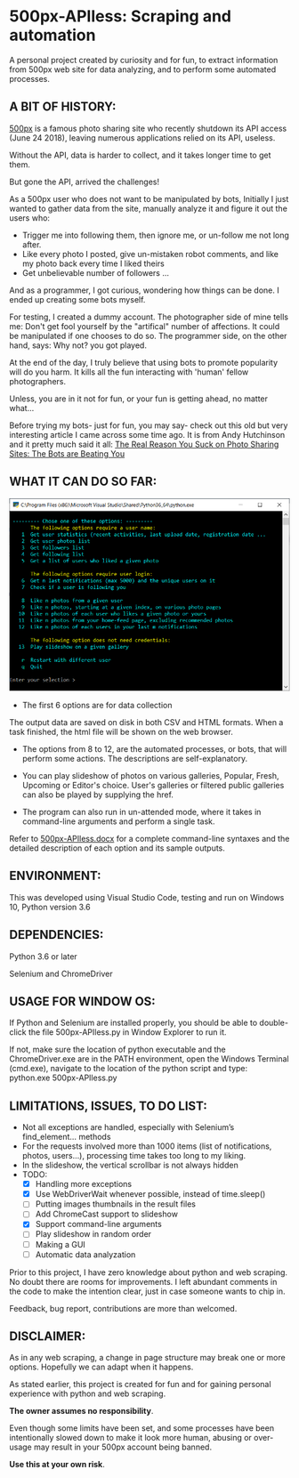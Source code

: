 # 500px-APIless: Scraping and automation
A personal project created by curiosity and for fun, to extract information from 500px web site for data analyzing, and to perform some automated processes.


## A BIT OF HISTORY: ##

[500px](https://500px.com) is a famous photo sharing site who recently shutdown its API access (June 24 2018), leaving numerous applications relied on its API, useless.

Without the API, data is harder to collect, and it takes longer time to get them.

But gone the API, arrived the challenges!


As a 500px user who does not want to be manipulated by bots, Initially I just wanted to gather data from the site, manually analyze it and figure it out the users who: 
 - Trigger me into following them, then ignore me, or un-follow me not long after.
 - Like every photo I posted, give un-mistaken robot comments, and like my photo back every time I liked theirs
 - Get unbelievable number of followers
 ...
 
And as a programmer, I got curious, wondering how things can be done. I ended up creating some bots myself.

For testing, I created a dummy account. 
The photographer side of mine tells me: Don't get fool yourself by the "artifical" number of affections. It could be manipulated if one chooses to do so.
The programmer side, on the other hand, says: Why not? you got played. 

At the end of the day, I truly believe that using bots to promote popularity will do you harm. It kills all the fun interacting with 'human' fellow photographers.

Unless, you are in it not for fun, or your fun is getting ahead, no matter what...

Before trying my bots- just for fun, you may say- check out this old but very interesting article I came across some time ago. 
It is from  Andy Hutchinson and it pretty much said it all:
 [The Real Reason You Suck on Photo Sharing Sites: The Bots are Beating You](https://petapixel.com/2017/02/27/real-reason-suck-photo-sharing-sites-bots-beating/) 


## WHAT IT CAN DO SO FAR: ##

![Main menu](/MainMenu.jpg)

- The first 6 options are for data collection

The output data are saved on disk in both CSV and HTML formats. When a task finished, the html file will be shown on the web browser.


- The options from 8 to 12, are the automated processes, or bots, that will perform some actions. The descriptions are self-explanatory.

- You can play slideshow of photos on various galleries, Popular, Fresh, Upcoming or Editor's choice.  User's galleries or filtered public galleries can also be played by supplying the href.

- The program can also run in un-attended mode, where it takes in command-line arguments and perform a single task. 

Refer to [500px-APIless.docx](/500px-APIless.docx) for a complete command-line syntaxes and the detailed description of each option and its sample outputs.



## ENVIRONMENT: ##

This was developed using Visual Studio Code, testing and run on Windows 10, Python version 3.6





## DEPENDENCIES: ##

Python 3.6 or later 

Selenium and ChromeDriver





## USAGE FOR WINDOW OS: ##

If Python and Selenium are installed properly, you should be able to double-click the file 500px-APIless.py in Window Explorer to run it.

If not, make sure the location of python executable and the ChromeDriver.exe are in the PATH environment, open the Windows Terminal (cmd.exe), navigate to the location of the python script and type:
 python.exe 500px-APIless.py




## LIMITATIONS, ISSUES, TO DO LIST: ## 

- Not all exceptions are handled, especially with Selenium’s find_element… methods
- For the requests involved more than 1000 items (list of notifications, photos, users…), processing time takes too long to my liking. 
- In the slideshow, the vertical scrollbar is not always hidden 
- TODO: 
   - [x] Handling more exceptions
   - [x] Use WebDriverWait whenever possible, instead of time.sleep()
   - [ ] Putting images thumbnails in the result files
   - [ ] Add ChromeCast support to slideshow
   - [x] Support command-line arguments
   - [ ] Play slideshow in random order
   - [ ] Making a GUI 
   - [ ] Automatic data analyzation

Prior to this project, I have zero knowledge about python and web scraping. No doubt there are rooms for improvements. 
I left abundant comments in the code to make the intention clear, just in case someone wants to chip in.

Feedback, bug report, contributions are more than welcomed.




## DISCLAIMER: ## 

As in any web scraping, a change in page structure may break one or more options. Hopefully we can adapt when it happens. 

As stated earlier, this project is created for fun and for gaining personal experience with python and web scraping. 

**The owner assumes no responsibility**.

Even though some limits have been set, and some processes have been intentionally slowed down to make it look more human, 
abusing or over-usage may result in your 500px account being banned. 

**Use this at your own risk**.



